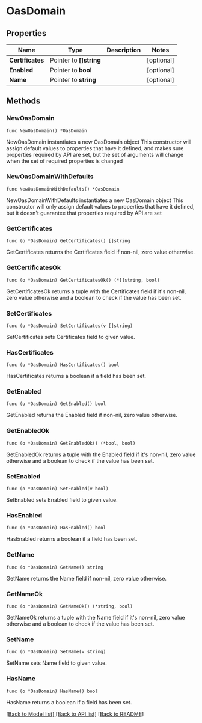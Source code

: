 # OasDomain

## Properties

Name | Type | Description | Notes
------------ | ------------- | ------------- | -------------
**Certificates** | Pointer to **[]string** |  | [optional] 
**Enabled** | Pointer to **bool** |  | [optional] 
**Name** | Pointer to **string** |  | [optional] 

## Methods

### NewOasDomain

`func NewOasDomain() *OasDomain`

NewOasDomain instantiates a new OasDomain object
This constructor will assign default values to properties that have it defined,
and makes sure properties required by API are set, but the set of arguments
will change when the set of required properties is changed

### NewOasDomainWithDefaults

`func NewOasDomainWithDefaults() *OasDomain`

NewOasDomainWithDefaults instantiates a new OasDomain object
This constructor will only assign default values to properties that have it defined,
but it doesn't guarantee that properties required by API are set

### GetCertificates

`func (o *OasDomain) GetCertificates() []string`

GetCertificates returns the Certificates field if non-nil, zero value otherwise.

### GetCertificatesOk

`func (o *OasDomain) GetCertificatesOk() (*[]string, bool)`

GetCertificatesOk returns a tuple with the Certificates field if it's non-nil, zero value otherwise
and a boolean to check if the value has been set.

### SetCertificates

`func (o *OasDomain) SetCertificates(v []string)`

SetCertificates sets Certificates field to given value.

### HasCertificates

`func (o *OasDomain) HasCertificates() bool`

HasCertificates returns a boolean if a field has been set.

### GetEnabled

`func (o *OasDomain) GetEnabled() bool`

GetEnabled returns the Enabled field if non-nil, zero value otherwise.

### GetEnabledOk

`func (o *OasDomain) GetEnabledOk() (*bool, bool)`

GetEnabledOk returns a tuple with the Enabled field if it's non-nil, zero value otherwise
and a boolean to check if the value has been set.

### SetEnabled

`func (o *OasDomain) SetEnabled(v bool)`

SetEnabled sets Enabled field to given value.

### HasEnabled

`func (o *OasDomain) HasEnabled() bool`

HasEnabled returns a boolean if a field has been set.

### GetName

`func (o *OasDomain) GetName() string`

GetName returns the Name field if non-nil, zero value otherwise.

### GetNameOk

`func (o *OasDomain) GetNameOk() (*string, bool)`

GetNameOk returns a tuple with the Name field if it's non-nil, zero value otherwise
and a boolean to check if the value has been set.

### SetName

`func (o *OasDomain) SetName(v string)`

SetName sets Name field to given value.

### HasName

`func (o *OasDomain) HasName() bool`

HasName returns a boolean if a field has been set.


[[Back to Model list]](../README.md#documentation-for-models) [[Back to API list]](../README.md#documentation-for-api-endpoints) [[Back to README]](../README.md)


